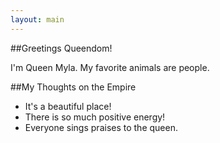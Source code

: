 ```yaml
---
layout: main
---
```

##Greetings Queendom!

I'm Queen Myla. My favorite animals are people.

##My Thoughts on the Empire
* It's a beautiful place!
* There is so much positive energy!
* Everyone sings praises to the queen.
